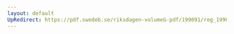 ```yaml
---
layout: default
UpRedirect: https://pdf.swedeb.se/riksdagen-volumeG-pdf/199091/reg_199091/reg_199091_0548.pdf
---
```


